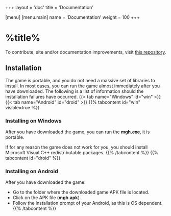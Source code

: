 +++
layout = 'doc'
title = 'Documentation'

[menu]
	[menu.main]
		name = 'Documentation'
		weight = 100
+++
# %title%
To contribute, site and/or documentation improvements, visit [this repository](https://github.com/gamemgh/gamemgh.github.io).

## Installation
The game is portable, and you do not need a massive set of libraries to install. In most cases, you can run the game almost immediately after you have downloaded. The following is a list of information should the installation failures have occurred.
{{< tab name="Windows" id="win" >}}
{{< tab name="Android" id="droid" >}}
{{% tabcontent id="win" visible=true %}}
### Installing on Windows
After you have downloaded the game, you can run the **mgh.exe**, it is portable.

If for any reason the game does not work for you, you should install Microsoft Visual C++ redistributable packages.
{{% /tabcontent %}}
{{% tabcontent id="droid" %}}
### Installing on Android
After you have downloaded the game:
- Go to the folder where the downloaded game APK file is located.
- Click on the APK file (**mgh.apk**).
- Follow the installation prompt of your Android, as this is OS dependent.
{{% /tabcontent %}}
